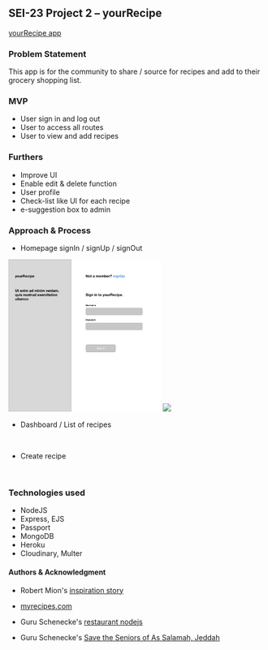 ## SEI-23 Project 2 – yourRecipe 

<a href="https://sei23yourrecipe.herokuapp.com/">yourRecipe app</a>

### Problem Statement
This app is for the community to share / source for recipes and add to their grocery shopping list. 

### MVP
- User sign in and log out
- User to access all routes
- User to view and add recipes

### Furthers
- Improve UI 
- Enable edit & delete function 
- User profile
- Check-list like UI for each recipe
- e-suggestion box to admin

### Approach & Process
- Homepage signIn / signUp / signOut
<img src="./wireframe/Sign In.jpg" width="300">
<img src="./Sign Up.jpg" min-width="200">

- Dashboard / List of recipes
<img src="">

- Create recipe
<img src="">

### Technologies used
- NodeJS
- Express, EJS
- Passport
- MongoDB
- Heroku
- Cloudinary, Multer

#### Authors & Acknowledgment
- Robert Mion's <a href="https://codeburst.io/full-stack-adventure-weekly-meal-prep-with-a-custom-blue-apron-recipe-api-d8ff4b29bc39">inspiration story</a>

- <a href="https://www.myrecipes.com/">myrecipes.com</a>

- Guru Schenecke's <a href="https://git.generalassemb.ly/ebere/restaurant_nodejs">restaurant nodejs</a>

- Guru Schenecke's <a href="https://github.com/guru-schnecke/challenge_sg_c">Save the Seniors of As Salamah, Jeddah</a>
